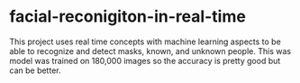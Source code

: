 # facial-reconigiton-in-real-time

This project uses real time concepts with machine learning aspects to be able to 
recognize and detect masks, known, and unknown people. 
This was model was trained on 180,000 images so the accuracy is pretty good but can be better.

